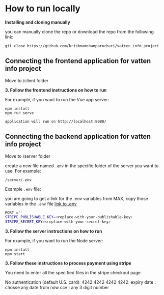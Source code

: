 # How to run locally

**Installing and cloning manually**

you can manually clone the repo or download the repo from the following link:

```
git clone https://github.com/krishnamohanparuchuri/vatten_info_project
```

## Connecting the frontend application for vatten info project

Move to /client folder

**3. Follow the frontend instructions on how to run**

For example, if you want to run the Vue app server:

```
npm install
npm run serve
```

```
application will run on http://localhost:8080/
```

## Connecting the backend application for vatten info project

Move to /server folder

create a new file named `.env` in the specific folder of the server you want to use. For
example:

```
/server/.env
```

Example `.env` file:

you are going to get a link for the .env variables from MAX, copy those variables in the `.env` file
[link to .env](https://gist.github.com/krishnamohanparuchuri/dfc5528b9597d7885bf28e63d993f664)
```sh
PORT =''
STRIPE_PUBLISHABLE_KEY=<replace-with-your-publishable-key>
STRIPE_SECRET_KEY=<replace-with-your-secret-key>
```

**3. Follow the server instructions on how to run**

For example, if you want to run the Node server:

```
npm install
npm start
```

**3. Follow these instructions to process payment using stripe**

You need to enter all the specified files in the stripe checkout page

No authentication (default U.S. card): 4242 4242 4242 4242.
expiry date : chosse any date from now
ccv : any 3 digit number
